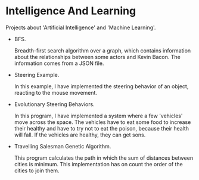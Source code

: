 # Intelligence And Learning
Projects about 'Artificial Intelligence' and 'Machine Learning'.

+ BFS.

    Breadth-first search algorithm over a graph, which contains information about the relationships between some actors
    and Kevin Bacon. The information comes from a JSON file.
    
+ Steering Example.

	In this example, I have implemented the steering behavior of an object, reacting to the mouse movement.
	
+ Evolutionary Steering Behaviors.

	In this program, I have implemented a system where a few 'vehicles' move across the space. The vehicles have to eat some food to increase their healthy and have to try not to eat the poison, because their health will fall. If the vehicles are healthy, they can get sons. 
	
+ Travelling Salesman Genetic Algorithm.

	This program calculates the path in which the sum of distances between cities is minimum. This implementation has on count the order of the cities to join them.
